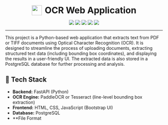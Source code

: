 <p align="center" style="display: flex; align-items: center; justify-content: center;">
  <img src="./static/favicon.ico" width="32" height="32" style="vertical-align: middle; margin-right: 10px;" />
  <span style="font-size: 28px; font-weight: bold;">OCR Web Application</span>
</p>

<p align="center">
  <img src="https://img.shields.io/badge/Python-3.10%2B-blue.svg" />
  <img src="https://img.shields.io/badge/FastAPI-0.100%2B-brightgreen.svg" />
  <img src="https://img.shields.io/badge/OCR-Tesseract%20%7C%20PaddleOCR-orange" />
  <img src="https://img.shields.io/badge/Database-PostgreSQL-blue" />
  <img src="https://img.shields.io/badge/License-MIT-yellow.svg" />
</p>

---

This project is a Python-based web application that extracts text from PDF or TIFF documents using Optical Character Recognition (OCR). It is designed to streamline the process of uploading documents, extracting structured text data (including bounding box coordinates), and displaying the results in a user-friendly UI. The extracted data is also stored in a PostgreSQL database for further processing and analysis.

## 🔧 Tech Stack

- **Backend:** FastAPI (Python)
- **OCR Engine:** PaddleOCR or Tesseract (line-level bounding box extraction)
- **Frontend:** HTML, CSS, JavaScript (Bootstrap UI)
- **Database:** PostgreSQL
- **File Format